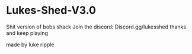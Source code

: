 # Lukes-Shed-V3.0
Shit version of bobs shack 
Join the discord:
Discord.gg/lukesshed 
thanks and keep playing


made by luke ripple
